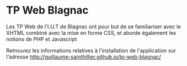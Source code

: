 TP Web Blagnac
==============

Les TP Web de l'I.U.T de Blagnac ont pour but de se familiariser avec le XHTML combiné avec la mise en forme CSS, et aborde également les notions de PHP et Javascript 

Retrouvez les informations relatives à l'installation de l'application sur l'adresse http://guillaume-sainthillier.github.io/tp-web-blagnac/

